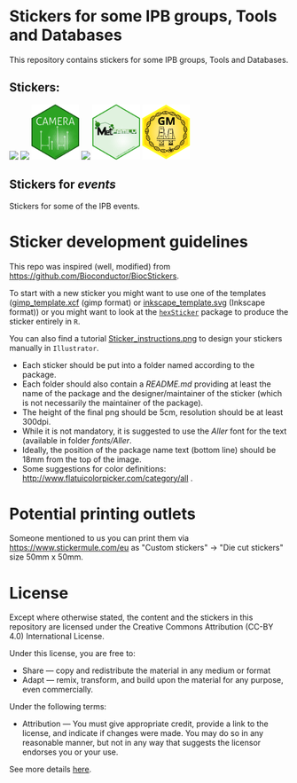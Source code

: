 # Stickers for some IPB groups, Tools and Databases

This repository contains stickers for some IPB groups, Tools and Databases.

## Stickers:

<p align = "left">
<a href="BASDA/README.md"><img src="BASDA/BASDA.svg.png" height="100"></a>
<a href="xcms/README.md"><img src="xcms/xcms_hl.png" height="100"></a>
<a href="CAMERA/README.md"><img src="CAMERA/CAMERA_hl.png" height="100"></a>
<a href="MetFrag/README.md"><img src="MetFrag/CAMERA_hl.png" height="100"></a>
<a href="MetFamily/README.md"><img src="MetFamily/MetFamily_hl.png" height="100"></a>
<a href="GoldenMutagenesis/README.md"><img src="https://raw.githubusercontent.com/ipb-halle/IPBSticker/master/GoldenMutagenesis/gm_biocsticker.svg?sanitize=true" height="100"></a>

</p>

## Stickers for *events*

Stickers for some of the IPB events.

# Sticker development guidelines

This repo was inspired (well, modified) from https://github.com/Bioconductor/BiocStickers.

To start with a new sticker you might want to use one of the templates
([gimp_template.xcf](template/gimp_template.xcf) (gimp format) or
[inkscape_template.svg](template/inkscape_template.svg) (Inkscape format)) or
you might want to look at the
[`hexSticker`](https://github.com/GuangchuangYu/hexSticker) package to produce
the sticker entirely in `R`.

You can also find a tutorial [Sticker_instructions.png](Tutorial/Sticker_instructions.png)
to design your stickers manually in `Illustrator`.

+ Each sticker should be put into a folder named according to the package.
+ Each folder should also contain a *README.md* providing at least the name of
  the package and the designer/maintainer of the sticker (which is not
  necessarily the maintainer of the package).
+ The height of the final png should be 5cm, resolution should be at least
  300dpi.
+ While it is not mandatory, it is suggested to use the *Aller* font for the
  text (available in folder *fonts/Aller*.
+ Ideally, the position of the package name text (bottom line) should be 18mm
  from the top of the image.
+ Some suggestions for color definitions:
  http://www.flatuicolorpicker.com/category/all .

# Potential printing outlets

Someone mentioned to us you can print them via https://www.stickermule.com/eu as "Custom stickers" -> "Die cut stickers" size 50mm x 50mm.



# License

Except where otherwise stated, the content and the stickers in this
repository are licensed under the Creative Commons Attribution (CC-BY 4.0) International License.

Under this license, you are free to:

* Share — copy and redistribute the material in any medium or format
* Adapt — remix, transform, and build upon the material for any purpose, even commercially.

Under the following terms:

* Attribution — You must give appropriate credit, provide a link to the license, and indicate if changes were made. You may do so in any reasonable manner, but not in any way that suggests the licensor endorses you or your use.

See more details
[here](https://creativecommons.org/licenses/by/4.0/).
